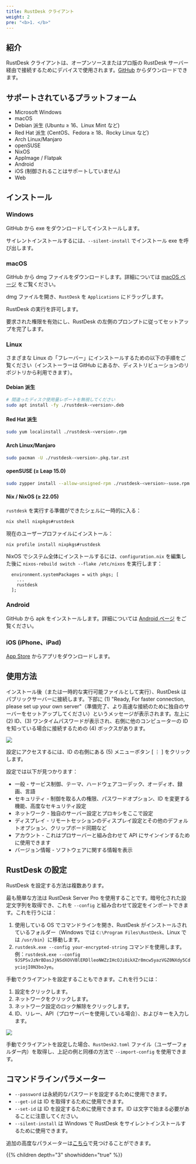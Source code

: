 ```yaml
---
title: RustDesk クライアント
weight: 2
pre: "<b>1. </b>"
---
```


## 紹介
RustDesk クライアントは、オープンソースまたはプロ版の RustDesk サーバー経由で接続するためにデバイスで使用されます。[GitHub](https://github.com/rustdesk/rustdesk/releases/latest) からダウンロードできます。

## サポートされているプラットフォーム
- Microsoft Windows
- macOS
- Debian 派生 (Ubuntu ≥ 16、Linux Mint など)
- Red Hat 派生 (CentOS、Fedora ≥ 18、Rocky Linux など)
- Arch Linux/Manjaro
- openSUSE
- NixOS
- AppImage / Flatpak
- Android
- iOS (制御されることはサポートしていません)
- Web

## インストール

### Windows

GitHub から exe をダウンロードしてインストールします。

サイレントインストールするには、`--silent-install` でインストール exe を呼び出します。

### macOS

GitHub から dmg ファイルをダウンロードします。詳細については [macOS ページ](https://rustdesk.com/docs/en/client/mac/) をご覧ください。

dmg ファイルを開き、`RustDesk` を `Applications` にドラッグします。

RustDesk の実行を許可します。

要求された権限を有効にし、RustDesk の左側のプロンプトに従ってセットアップを完了します。

### Linux

さまざまな Linux の「フレーバー」にインストールするための以下の手順をご覧ください（インストーラーは GitHub にあるか、ディストリビューションのリポジトリから利用できます）。

#### Debian 派生

```sh
# 間違ったディスク使用量レポートを無視してください
sudo apt install -fy ./rustdesk-<version>.deb
```

#### Red Hat 派生

```sh
sudo yum localinstall ./rustdesk-<version>.rpm
```

#### Arch Linux/Manjaro

```sh
sudo pacman -U ./rustdesk-<version>.pkg.tar.zst
```

#### openSUSE (≥ Leap 15.0)

```sh
sudo zypper install --allow-unsigned-rpm ./rustdesk-<version>-suse.rpm
```

#### Nix / NixOS (≥ 22.05)

`rustdesk` を実行する準備ができたシェルに一時的に入る：

```sh
nix shell nixpkgs#rustdesk
```

現在のユーザープロファイルにインストール：

```sh
nix profile install nixpkgs#rustdesk
```

NixOS でシステム全体にインストールするには、`configuration.nix` を編集した後に `nixos-rebuild switch --flake /etc/nixos` を実行します：

```
  environment.systemPackages = with pkgs; [
    ...
    rustdesk
  ];
```

### Android
GitHub から apk をインストールします。詳細については [Android ページ](https://rustdesk.com/docs/en/client/android/) をご覧ください。

### iOS (iPhone、iPad)
[App Store](https://apps.apple.com/us/app/rustdesk-remote-desktop/id1581225015) からアプリをダウンロードします。

## 使用方法
インストール後（または一時的な実行可能ファイルとして実行）、RustDesk はパブリックサーバーに接続します。下部に (1) "Ready, For faster connection, please set up your own server"（準備完了、より高速な接続のために独自のサーバーをセットアップしてください）というメッセージが表示されます。左上に (2) ID、(3) ワンタイムパスワードが表示され、右側に他のコンピューターの ID を知っている場合に接続するための (4) ボックスがあります。

![](/docs/en/client/images/client.png)

設定にアクセスするには、ID の右側にある (5) メニューボタン [ &#8942; ] をクリックします。

設定では以下が見つかります：
- 一般 - サービス制御、テーマ、ハードウェアコーデック、オーディオ、録画、言語
- セキュリティ - 制御を取る人の権限、パスワードオプション、ID を変更する機能、高度なセキュリティ設定
- ネットワーク - 独自のサーバー設定とプロキシをここで設定
- ディスプレイ - リモートセッションのディスプレイ設定とその他のデフォルトオプション、クリップボード同期など
- アカウント - これはプロサーバーと組み合わせて API にサインインするために使用できます
- バージョン情報 - ソフトウェアに関する情報を表示

## RustDesk の設定
RustDesk を設定する方法は複数あります。

最も簡単な方法は RustDesk Server Pro を使用することです。暗号化された設定文字列を取得でき、これを `--config` と組み合わせて設定をインポートできます。これを行うには：
1. 使用している OS でコマンドラインを開き、RustDesk がインストールされているフォルダー（Windows では `C:\Program Files\RustDesk`、Linux では `/usr/bin`）に移動します。
2. `rustdesk.exe --config your-encrypted-string` コマンドを使用します。例：`rustdesk.exe --config 9JSPSvJzNrBDasJjNSdXOVVBlERDlleoNWZzIHcOJiOikXZr8mcw5yazVGZ0NXdy5CdyciojI0N3boJye`。

手動でクライアントを設定することもできます。これを行うには：
1. 設定をクリックします。
2. ネットワークをクリックします。
3. ネットワーク設定のロック解除をクリックします。
4. ID、リレー、API（プロサーバーを使用している場合）、およびキーを入力します。

![](/docs/en/client/images/network-settings.png)

手動でクライアントを設定した場合、`RustDesk2.toml` ファイル（ユーザーフォルダー内）を取得し、上記の例と同様の方法で `--import-config` を使用できます。

## コマンドラインパラメーター
- `--password` は永続的なパスワードを設定するために使用できます。
- `--get-id` は ID を取得するために使用できます。
- `--set-id` は ID を設定するために使用できます。ID は文字で始まる必要があることに注意してください。
- `--silent-install` は Windows で RustDesk をサイレントインストールするために使用できます。

追加の高度なパラメーターは[こちら](https://github.com/rustdesk/rustdesk/blob/bdc5cded221af9697eb29aa30babce75e987fcc9/src/core_main.rs#L242)で見つけることができます。

{{% children depth="3" showhidden="true" %}}
